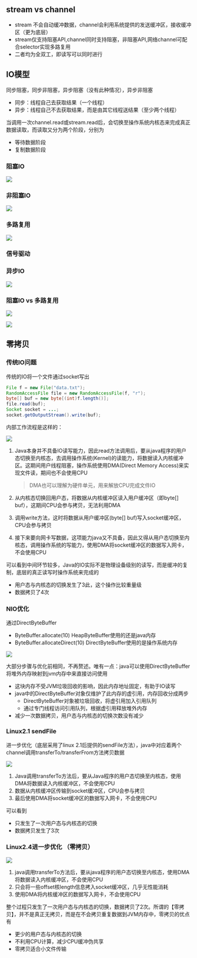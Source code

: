 ## stream vs channel

- stream 不会自动缓冲数据，channel会利用系统提供的发送缓冲区，接收缓冲区（更为底层）
- stream仅支持阻塞API,channel同时支持阻塞，非阻塞API,网络channel可配合selector实现多路复用
- 二者均为全双工，即读写可以同时进行

## IO模型

同步阻塞，同步非阻塞，异步阻塞（没有此种情况），异步非阻塞

- 同步：线程自己去获取结果（一个线程）
- 异步：线程自己不去获取结果，而是由其它线程送结果（至少两个线程）

当调用一次channel.read或stream.read后，会切换至操作系统内核态来完成真正数据读取，而读取又分为两个阶段，分别为

- 等待数据阶段
- 复制数据阶段

### 阻塞IO

![](./images/阻塞IO.jpg)

### 非阻塞IO

![](./images/非阻塞IO.jpg)

### 多路复用

![](./images/多路复用.jpg)

### 信号驱动

### 异步IO

![](./images/异步IO.jpg)

### 阻塞IO vs 多路复用

![](./images/阻塞IO-1.jpg)

![](./images/多路复用-1.jpg)

## 零拷贝

### 传统IO问题

传统的IO将一个文件通过socket写出

```java
File f = new File("data.txt");
RandomAccessFile file = new RandomAccessFile(f, "r");
byte[] buf = new byte[(int)f.length()];
file.read(buf);
Socket socket = ...;
socket.getOutputStream().write(buf);
```

内部工作流程是这样的：

![](./images/传统IO.jpg)

1. Java本身并不具备IO读写能力，因此read方法调用后，要从java程序的用户态切换至内核态，去调用操作系统(Kernel)的读能力，将数据读入内核缓冲区。这期间用户线程阻塞，操作系统使用DMA(Direct Memory Access)来实现文件读，期间也不会使用CPU

   > DMA也可以理解为硬件单元，用来解放CPU完成文件IO

2. 从内核态切换回用户态，将数据从内核缓冲区读入用户缓冲区（即byte[] buf），这期间CPU会参与拷贝，无法利用DMA

3. 调用write方法，这时将数据从用户缓冲区(byte[] buf)写入socket缓冲区，CPU会参与拷贝

4. 接下来要向网卡写数据，这项能力java又不具备，因此又得从用户态切换至内核态，调用操作系统的写能力，使用DMA将socket缓冲区的数据写入网卡，不会使用CPU

可以看到中间环节较多，Java的IO实际不是物理设备级别的读写，而是缓冲的复制，底层的真正读写时操作系统来完成的

- 用户态与内核态的切换发生了3此，这个操作比较重量级
- 数据拷贝了4次

### NIO优化

通过DirectByteBuffer

- ByteBuffer.allocate(10) HeapByteBuffer使用的还是java内存
- ByteBuffer.allocateDirect(10) DirectByteBuffer使用的是操作系统内存

![](./images/DirectByteBuffer.jpg)

大部分步骤与优化前相同，不再赘述。唯有一点：java可以使用DirectByteBuffer将堆外内存映射到jvm内存中来直接访问使用

- 这块内存不受JVM垃圾回收的影响，因此内存地址固定，有助于IO读写
- java中的DirectByteBuffer对象仅维护了此内存的虚引用，内存回收分成两步
  - DirectByteBuffer对象被垃圾回收，将虚引用加入引用队列
  - 通过专门线程访问引用队列，根据虚引用释放堆外内存
- 减少一次数据拷贝，用户态与内核态的切换次数没有减少

### Linux2.1 sendFile

进一步优化（底层采用了linux 2.1后提供的sendFile方法），java中对应着两个channel调用transferTo/transferFrom方法拷贝数据

![](./images/Channel-transfer.jpg)

1. Java调用transferTo方法后，要从Java程序的用户态切换至内核态，使用DMA将数据读入内核缓冲区，不会使用CPU
2. 数据从内核缓冲区传输到socket缓冲区，CPU会参与拷贝
3. 最后使用DMA将socket缓冲区的数据写入网卡，不会使用CPU

可以看到

- 只发生了一次用户态与内核态的切换
- 数据拷贝发生了3次

### Linux2.4进一步优化 （零拷贝）

![](./images/零拷贝.jpg)

1. java调用transferTo方法后，要从java程序的用户态切换至内核态，使用DMA将数据读入内核缓冲区，不会使用CPU
2. 只会将一些offset核length信息拷入socket缓冲区，几乎无性能消耗
3. 使用DMA将内核缓冲区的数据写入网卡，不会使用CPU

整个过程只发生了一次用户态与内核态的切换，数据拷贝了2次。所谓的【零拷贝】，并不是真正无拷贝，而是在不会拷贝重复数据到JVM内存中，零拷贝的优点有

- 更少的用户态与内核态的切换
- 不利用CPU计算，减少CPU缓冲伪共享
- 零拷贝适合小文件传输
